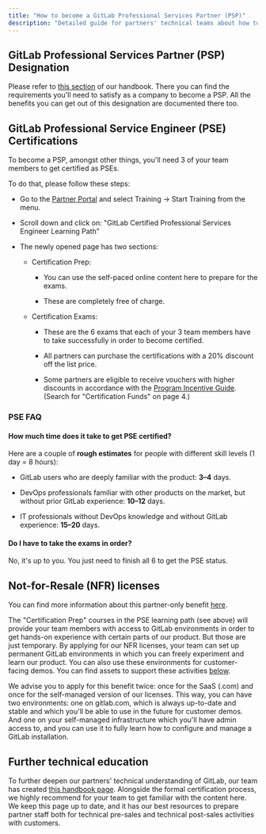 ```yaml
---
title: "How to become a GitLab Professional Services Partner (PSP)"
description: "Detailed guide for partners' technical teams about how to achieve the PSP designation and then continue learning."
---
```


## GitLab Professional Services Partner (PSP) Designation

Please refer to [this section](/handbook/resellers/channel-program-guide/#gitlab-partner-services-program) of our handbook. There you can find the requirements you'll need to satisfy as a company to become a PSP.
All the benefits you can get out of this designation are documented there too.

## GitLab Professional Service Engineer (PSE) Certifications

To become a PSP, amongst other things, you'll need 3 of your team members to get certified as PSEs.

To do that, please follow these steps:

* Go to the [Partner Portal](https://partners.gitlab.com/) and select Training → Start Training from the menu.

* Scroll down and click on: "GitLab Certified Professional Services Engineer Learning Path"

* The newly opened page has two sections:

  * Certification Prep:

    * You can use the self-paced online content here to prepare for the exams.

    * These are completely free of charge.

  * Certification Exams:

    * These are the 6 exams that each of your 3 team members have to take successfully in order to become certified.

    * All partners can purchase the certifications with a 20% discount off the list price.

    * Some partners are eligible to receive  vouchers with higher discounts in accordance with the [Program Incentive Guide](https://partners.gitlab.com/prm/English/s/assets?id=712791&renderMode=Collection&q=partner%20incentive%20guide). (Search for "Certification Funds" on page 4.)

### PSE FAQ

#### How much time does it take to get PSE certified?

Here are a couple of **rough estimates** for people with different skill levels (1 day \= 8 hours):

* GitLab users who are deeply familiar with the product: **3–4** days.

* DevOps professionals familiar with other products on the market, but without prior GitLab experience: **10–12** days.

* IT professionals without DevOps knowledge and without GitLab experience: **15–20** days.

#### Do I have to take the exams in order?

No, it's up to you. You just need to finish all 6 to get the PSE status.

## Not-for-Resale (NFR) licenses

You can find more information about this partner-only benefit [here](/handbook/resellers/channel-working-with-gitlab/#working-with-gitlab---technical).

The "Certification Prep" courses in the PSE learning path (see above) will provide your team members with access to GitLab environments in order to get hands-on experience with certain parts of our product. But those are just temporary. By applying for our NFR licenses, your team can set up permanent GitLab environments in which you can freely experiment and learn our product. You can also use these environments for customer-facing demos. You can find assets to support these activities [below](#further-technical-education).

We advise you to apply for this benefit twice: once for the SaaS (.com) and once for the self-managed version of our licenses. This way, you can have two environments: one on gitlab.com, which is always up-to-date and stable and which you'll be able to use in the future for customer demos. And one on your self-managed infrastructure which you'll have admin access to, and you can use it to fully learn how to configure and manage a GitLab installation.

## Further technical education

To further deepen our partners' technical understanding of GitLab, our team has created [this handbook page](/handbook/resellers/partner-enablement/). Alongside the formal certification process, we highly recommend for your team to get familiar with the content here. We keep this page up to date, and it has our best resources to prepare partner staff both for technical pre-sales and technical post-sales activities with customers.
